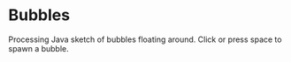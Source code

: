 # Bubbles
Processing Java sketch of bubbles floating around.
Click or press space to spawn a bubble.
